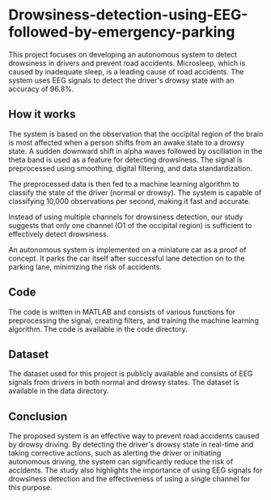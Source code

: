 # Drowsiness-detection-using-EEG-followed-by-emergency-parking
This project focuses on developing an autonomous system to detect drowsiness in drivers and prevent road accidents. Microsleep, which is caused by inadequate sleep, is a leading cause of road accidents. The system uses EEG signals to detect the driver's drowsy state with an accuracy of 96.8%.

## How it works
The system is based on the observation that the occipital region of the brain is most affected when a person shifts from an awake state to a drowsy state. A sudden downward shift in alpha waves followed by oscillation in the theta band is used as a feature for detecting drowsiness. The signal is preprocessed using smoothing, digital filtering, and data standardization.

The preprocessed data is then fed to a machine learning algorithm to classify the state of the driver (normal or drowsy). The system is capable of classifying 10,000 observations per second, making it fast and accurate.

Instead of using multiple channels for drowsiness detection, our study suggests that only one channel (O1 of the occipital region) is sufficient to effectively detect drowsiness.

An autonomous system is implemented on a miniature car as a proof of concept. It parks the car itself after successful lane detection on to the parking lane, minimizing the risk of accidents.

## Code
The code is written in MATLAB and consists of various functions for preprocessing the signal, creating filters, and training the machine learning algorithm. The code is available in the code directory.

## Dataset
The dataset used for this project is publicly available and consists of EEG signals from drivers in both normal and drowsy states. The dataset is available in the data directory.

## Conclusion
The proposed system is an effective way to prevent road accidents caused by drowsy driving. By detecting the driver's drowsy state in real-time and taking corrective actions, such as alerting the driver or initiating autonomous driving, the system can significantly reduce the risk of accidents. The study also highlights the importance of using EEG signals for drowsiness detection and the effectiveness of using a single channel for this purpose.
